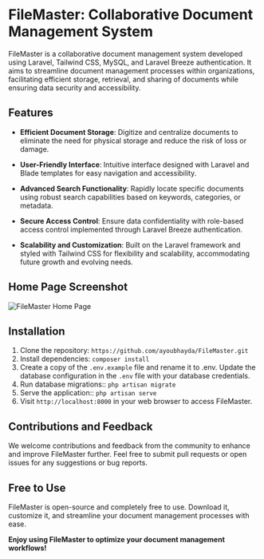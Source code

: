 # FileMaster: Collaborative Document Management System

FileMaster is a collaborative document management system developed using Laravel, Tailwind CSS, MySQL, and Laravel Breeze authentication. It aims to streamline document management processes within organizations, facilitating efficient storage, retrieval, and sharing of documents while ensuring data security and accessibility.

## Features

- **Efficient Document Storage**: Digitize and centralize documents to eliminate the need for physical storage and reduce the risk of loss or damage.

- **User-Friendly Interface**: Intuitive interface designed with Laravel and Blade templates for easy navigation and accessibility.

- **Advanced Search Functionality**: Rapidly locate specific documents using robust search capabilities based on keywords, categories, or metadata.

- **Secure Access Control**: Ensure data confidentiality with role-based access control implemented through Laravel Breeze authentication.

- **Scalability and Customization**: Built on the Laravel framework and styled with Tailwind CSS for flexibility and scalability, accommodating future growth and evolving needs.

## Home Page Screenshot

![FileMaster Home Page](https://u32tyflba0.ufs.sh/f/kc5DWd3AVQkLKUnS2xBEpnBw5ZYTMfG3D6W9OkvIcbo8aAXs)

## Installation

1. Clone the repository: `https://github.com/ayoubhayda/FileMaster.git`
2. Install dependencies: `composer install`
3. Create a copy of the `.env.example` file and rename it to .env. Update the database configuration in the `.env` file with your database credentials.
4. Run database migrations:: `php artisan migrate`
5. Serve the application:: `php artisan serve`
6. Visit `http://localhost:8000` in your web browser to access FileMaster.

## Contributions and Feedback

We welcome contributions and feedback from the community to enhance and improve FileMaster further. Feel free to submit pull requests or open issues for any suggestions or bug reports.

## Free to Use

FileMaster is open-source and completely free to use. Download it, customize it, and streamline your document management processes with ease.

**Enjoy using FileMaster to optimize your document management workflows!**
